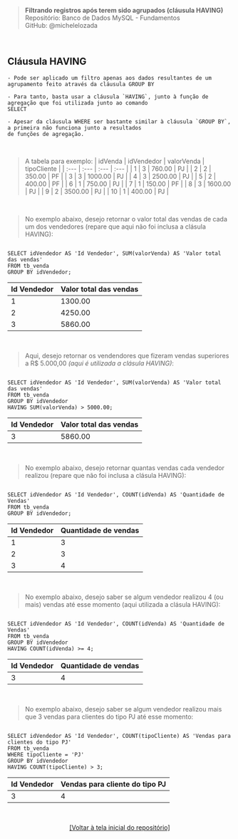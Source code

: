 > **Filtrando registros após terem sido agrupados (cláusula HAVING)**     
> Repositório: Banco de Dados MySQL - Fundamentos  
> GitHub: @michelelozada
&nbsp;
     
&nbsp;     
## Cláusula HAVING
```
- Pode ser aplicado um filtro apenas aos dados resultantes de um agrupamento feito através da cláusula GROUP BY  

- Para tanto, basta usar a cláusula `HAVING`, junto à função de agregação que foi utilizada junto ao comando
SELECT  

- Apesar da cláusula WHERE ser bastante similar à cláusula `GROUP BY`, a primeira não funciona junto a resultados
de funções de agregação.
```

&nbsp;  

> A tabela para exemplo:
| idVenda  | idVendedor  | valorVenda | tipoCliente |
| :---     | :---   	   | :---       | :---        | 
| 1		     | 3			     |  760.00 	  | PJ          |
| 2		     | 2	         |  350.00    | PF          |
| 3	       | 3           | 1000.00    | PJ          |
| 4		     | 3 			     | 2500.00	  | PJ          |
| 5	       | 2			     |  400.00    | PF          |
| 6 	     | 1			     |  750.00    | PJ          |
| 7        | 1           |  150.00    | PF          |
| 8        | 3           | 1600.00    | PJ          |
| 9        | 2			     | 3500.00    | PJ          |
| 10       | 1			     |  400.00    | PJ          |

&nbsp;

> No exemplo abaixo, desejo retornar o valor total das vendas de cada um dos vendedores (repare que aqui não foi inclusa a clásula HAVING):
```mysql

SELECT idVendedor AS 'Id Vendedor', SUM(valorVenda) AS 'Valor total das vendas'
FROM tb_venda
GROUP BY idVendedor;
```
| Id Vendedor | Valor total das vendas |
| ----        | ----   				         |
| 1			      |	1300.00				         |	
| 2	          | 4250.00				         |	
| 3		        | 5860.00				         |

&nbsp;

> Aqui, desejo retornar os vendendores que fizeram vendas superiores a R$ 5.000,00 *(aqui é utilizada a clásula HAVING)*:
```mysql

SELECT idVendedor AS 'Id Vendedor', SUM(valorVenda) AS 'Valor total das vendas'
FROM tb_venda
GROUP BY idVendedor
HAVING SUM(valorVenda) > 5000.00;
```
| Id Vendedor | Valor total das vendas |
| ----        | ----   				         |
| 3		        | 5860.00				         |	

&nbsp;

> No exemplo abaixo, desejo retornar quantas vendas cada vendedor realizou (repare que não foi inclusa a clásula HAVING):
```mysql

SELECT idVendedor AS 'Id Vendedor', COUNT(idVenda) AS 'Quantidade de Vendas'
FROM tb_venda
GROUP BY idVendedor;
```
| Id Vendedor | Quantidade de vendas |
| ----        | ----   		           |
| 1	          | 3			               |
| 2	          | 3			               |
| 3	          | 4				             |

&nbsp;

> No exemplo abaixo, desejo saber se algum vendedor realizou 4 (ou mais) vendas até esse momento (aqui utilizada a clásula HAVING):
```mysql

SELECT idVendedor AS 'Id Vendedor', COUNT(idVenda) AS 'Quantidade de Vendas'
FROM tb_venda
GROUP BY idVendedor
HAVING COUNT(idVenda) >= 4;
```
| Id Vendedor | Quantidade de vendas |
| ----        | ----   		           |
| 3	          | 4				             |

&nbsp;

> No exemplo abaixo, desejo saber se algum vendedor realizou mais que 3 vendas para clientes do tipo PJ até esse momento:
```mysql

SELECT idVendedor AS 'Id Vendedor', COUNT(tipoCliente) AS 'Vendas para clientes do tipo PJ'
FROM tb_venda
WHERE tipoCliente = 'PJ'
GROUP BY idVendedor
HAVING COUNT(tipoCliente) > 3;
```
| Id Vendedor | Vendas para cliente do tipo PJ |
| ----        | ----   		                     |
| 3	          | 4				                       |

&nbsp;

<div align="center">
<a href="https://github.com/michelelozada/MySQL-Study-Notes">[Voltar à tela inicial do repositório]</a>
</div>
